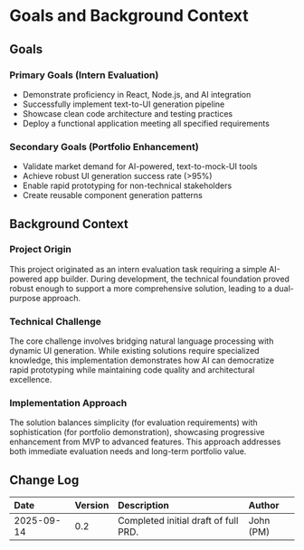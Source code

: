# Goals and Background Context

## Goals

### Primary Goals (Intern Evaluation)
* Demonstrate proficiency in React, Node.js, and AI integration
* Successfully implement text-to-UI generation pipeline
* Showcase clean code architecture and testing practices
* Deploy a functional application meeting all specified requirements

### Secondary Goals (Portfolio Enhancement)
* Validate market demand for AI-powered, text-to-mock-UI tools
* Achieve robust UI generation success rate (>95%)
* Enable rapid prototyping for non-technical stakeholders
* Create reusable component generation patterns

## Background Context

### Project Origin
This project originated as an intern evaluation task requiring a simple AI-powered app builder. During development, the technical foundation proved robust enough to support a more comprehensive solution, leading to a dual-purpose approach.

### Technical Challenge
The core challenge involves bridging natural language processing with dynamic UI generation. While existing solutions require specialized knowledge, this implementation demonstrates how AI can democratize rapid prototyping while maintaining code quality and architectural excellence.

### Implementation Approach
The solution balances simplicity (for evaluation requirements) with sophistication (for portfolio demonstration), showcasing progressive enhancement from MVP to advanced features. This approach addresses both immediate evaluation needs and long-term portfolio value.

## Change Log

| Date | Version | Description | Author |
| :--- | :--- | :--- | :--- |
| 2025-09-14 | 0.2 | Completed initial draft of full PRD. | John (PM) |
